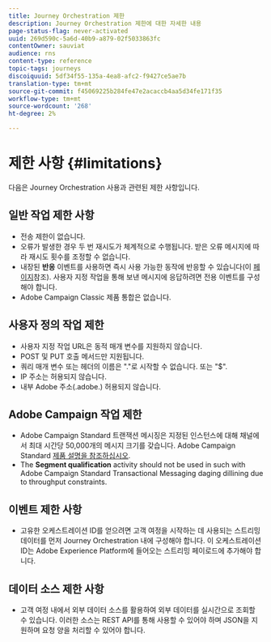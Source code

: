 ```yaml
---
title: Journey Orchestration 제한
description: Journey Orchestration 제한에 대한 자세한 내용
page-status-flag: never-activated
uuid: 269d590c-5a6d-40b9-a879-02f5033863fc
contentOwner: sauviat
audience: rns
content-type: reference
topic-tags: journeys
discoiquuid: 5df34f55-135a-4ea8-afc2-f9427ce5ae7b
translation-type: tm+mt
source-git-commit: f45069225b284fe47e2acaccb4aa5d34fe171f35
workflow-type: tm+mt
source-wordcount: '268'
ht-degree: 2%

---
```



# 제한 사항 {#limitations}

다음은 Journey Orchestration 사용과 관련된 제한 사항입니다.

## 일반 작업 제한 사항

* 전송 제한이 없습니다. 
* 오류가 발생한 경우 두 번 재시도가 체계적으로 수행됩니다. 받은 오류 메시지에 따라 재시도 횟수를 조정할 수 없습니다. 
* 내장된 **반응** 이벤트를 사용하면 즉시 사용 가능한 동작에 반응할 수 있습니다(이 [페이지](../building-journeys/reaction-events.md)참조). 사용자 지정 작업을 통해 보낸 메시지에 응답하려면 전용 이벤트를 구성해야 합니다. 
* Adobe Campaign Classic 제품 통합은 없습니다.
 
## 사용자 정의 작업 제한

* 사용자 지정 작업 URL은 동적 매개 변수를 지원하지 않습니다. 
* POST 및 PUT 호출 메서드만 지원됩니다. 
* 쿼리 매개 변수 또는 헤더의 이름은 &quot;.&quot;로 시작할 수 없습니다. 또는 &quot;$&quot;. 
* IP 주소는 허용되지 않습니다. 
* 내부 Adobe 주소(.adobe.) 허용되지 않습니다.
 

## Adobe Campaign 작업 제한

* Adobe Campaign Standard 트랜잭션 메시징은 지정된 인스턴스에 대해 채널에서 최대 시간당 50,000개의 메시지 크기를 갖습니다. Adobe Campaign Standard [제품 설명을 참조하십시오](https://helpx.adobe.com/kr/legal/product-descriptions/campaign-standard.html). 
* The **Segment qualification** activity should not be used in such with Adobe Campaign Standard Transactional Messaging daging dillining due to throughput constraints.
 
## 이벤트 제한 사항

* 고유한 오케스트레이션 ID를 얻으려면 고객 여정을 시작하는 데 사용되는 스트리밍 데이터를 먼저 Journey Orchestration 내에 구성해야 합니다. 이 오케스트레이션 ID는 Adobe Experience Platform에 들어오는 스트리밍 페이로드에 추가해야 합니다.
 

## 데이터 소스 제한 사항

* 고객 여정 내에서 외부 데이터 소스를 활용하여 외부 데이터를 실시간으로 조회할 수 있습니다. 이러한 소스는 REST API를 통해 사용할 수 있어야 하며 JSON을 지원하며 요청 양을 처리할 수 있어야 합니다.
